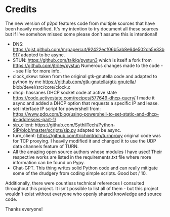 # Credits

The new version of p2pd features code from multiple sources that have been heavily modified. It's my intention to try document all these sources but if I've somehow missed some please don't assume this is intentional!

- DNS: https://gist.github.com/mrpapercut/92422ecf06b5ab8e64e502da5e33b9f7 adapted to be async.
- STUN: https://github.com/talkiq/pystun3 which is itself a fork from https://github.com/jtriley/pystun Numerous changes made to the code -- see file for more info.
- clock_skew: taken from the original gtk-gnutella code and adapted to python by me https://github.com/gtk-gnutella/gtk-gnutella/
blob/devel/src/core/clock.c 
- dhcp: hassanes DHCP socket code at active state https://code.activestate.com/recipes/577649-dhcp-query/ I made it async and added a DHCP option that requests a specific IP and lease.
- set interface IP script for powershell from: https://www.pdq.com/blog/using-powershell-to-set-static-and-dhcp-ip-addresses-part-1/
- sip_client: https://github.com/SythilTech/Python-SIP/blob/master/scripts/sip.py adapted to be async.
- turn_client: https://github.com/trichimtrich/turnproxy original code was for TCP proxying. I heavily modified it and changed it to use the UDP data channels feature of TURN.
- All the amazing open source authors whose modules I have used! Their respective works are listed in the requirements.txt file where more information can be found on Pypy.
- Chat-GPT. This thing writes solid Python code and can really mitigate some of
the drudgery from coding simple scripts. Good bot / 10.

Additionally, there were countless technical references I consulted throughout this project. It isn't possible to list all of them - but this project wouldn't exist without everyone who openly shared knowledge and source code.

Thanks everyone!
